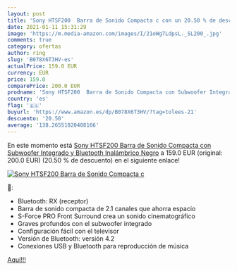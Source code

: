 ```yaml
---
layout: post
title: 'Sony HTSF200  Barra de Sonido Compacta c con un 20.50 % de descuento'
date: 2021-01-11 15:31:29
image: 'https://m.media-amazon.com/images/I/21oWg7LdpsL._SL200_.jpg'
comments: true
category: ofertas
author: ring
slug: 'B078X6T3HV-es'
actualPrice: 159.0 EUR
currency: EUR
price: 159.0
comparePrice: 200.0 EUR
prodname: 'Sony HTSF200  Barra de Sonido Compacta con Subwoofer Integrado y Bluetooth  Inalámbrico  Negro'
country: 'es'
flag: '🇪🇸'
buyurl: 'https://www.amazon.es/dp/B078X6T3HV/?tag=tolees-21'
descuento: '20.50'
average: '138.26551020408166'
---
```


En este momento está [Sony HTSF200  Barra de Sonido Compacta con Subwoofer Integrado y Bluetooth  Inalámbrico  Negro](https://www.amazon.es/dp/B078X6T3HV/?tag=tolees-21) a 159.0 EUR (original: 200.0 EUR) (20.50 %  de descuento) en el siguiente enlace!

[![Sony HTSF200  Barra de Sonido Compacta c](https://m.media-amazon.com/images/I/21oWg7LdpsL._SL200_.jpg)](https://www.amazon.es/dp/B078X6T3HV/?tag=tolees-21)

🔎:

- Bluetooth: RX (receptor)
- Barra de sonido compacta de 2.1 canales que ahorra espacio
- S-Force PRO Front Surround crea un sonido cinematográfico
- Graves profundos con el subwoofer integrado
- Configuración fácil con el televisor
- Versión de Bluetooth: versión 4.2
- Conexiones USB y Bluetooth para reproducción de música

[Aquí!!!](https://www.amazon.es/dp/B078X6T3HV/?tag=tolees-21)
